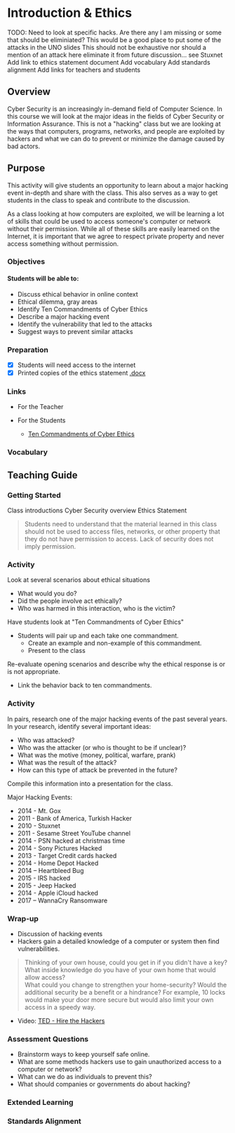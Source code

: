 # Introduction & Ethics

TODO:
Need to look at specific hacks.
	Are there any I am missing or some that should be eliminiated?
	This would be a good place to put some of the attacks in the UNO slides
	This should not be exhaustive nor should a mention of an attack here eliminate it from future discussion... see Stuxnet
Add link to ethics statement document
Add vocabulary
Add standards alignment
Add links for teachers and students

## Overview
Cyber Security is an increasingly in-demand field of Computer Science. In this course we will look at the major ideas in the fields of Cyber Security or Information Assurance. This is not a "hacking" class but we are looking at the ways that computers, programs, networks, and people are exploited by hackers and what we can do to prevent or minimize the damage caused by bad actors.


## Purpose
This activity will give students an opportunity to learn about a major hacking event in-depth and share with the class. This also serves as a way to get students in the class to speak and contribute to the discussion.  

As a class looking at how computers are exploited, we will be learning a lot of skills that could be used to access someone's computer or network without their permission.  While all of these skills are easily learned on the Internet, it is important that we agree to respect private property and never access something without permission.


### Objectives
#### Students will be able to:
- Discuss ethical behavior in online context
- Ethical dilemma, gray areas
- Identify Ten Commandments of Cyber Ethics
- Describe a major hacking event
- Identify the vulnerability that led to the attacks
- Suggest ways to prevent similar attacks

### Preparation
- [x] Students will need access to the internet
- [x] Printed copies of the ethics statement [.docx](docs/ETHICS_STATEMENT.docx)

### Links
- For the Teacher

- For the Students
	- [Ten Commandments of Cyber Ethics](http://cybercitizenship.org/ethics/commandments.html)

### Vocabulary

## Teaching Guide
### Getting Started
Class introductions
Cyber Security overview
Ethics Statement
> Students need to understand that the material learned in this class
> should not be used to access files, networks, or other property that they
> do not have permission to access.  Lack of security does not imply permission.

### Activity
Look at several scenarios about ethical situations
- What would you do?
- Did the people involve act ethically?
- Who was harmed in this interaction, who is the victim?

Have students look at "Ten Commandments of Cyber Ethics"
- Students will pair up and each take one commandment.  
	- Create an example and non-example of this commandment.
	- Present to the class

Re-evaluate opening scenarios and describe why the ethical response is or is not appropriate.  
- Link the behavior back to ten commandments.

### Activity
In pairs, research one of the major hacking events of the past several years.
In your research, identify several important ideas:
- Who was attacked?
- Who was the attacker (or who is thought to be if unclear)?
- What was the motive (money, political, warfare, prank)
- What was the result of the attack?
- How can this type of attack be prevented in the future?

Compile this information into a presentation for the class.


Major Hacking Events:
- 2014 - Mt. Gox
- 2011 - Bank of America, Turkish Hacker
- 2010 - Stuxnet
- 2011 - Sesame Street YouTube channel
- 2014 - PSN hacked at christmas time
- 2014 - Sony Pictures Hacked
- 2013 - Target Credit cards hacked
- 2014 - Home Depot Hacked
- 2014 – Heartbleed Bug
- 2015 - IRS hacked
- 2015 - Jeep Hacked
- 2014 - Apple iCloud hacked
- 2017 – WannaCry Ransomware

### Wrap-up
- Discussion of hacking events
- Hackers gain a detailed knowledge of a computer or system then find  vulnerabilities.  
> Thinking of your own house, could you get in if you didn't have a key?
> What inside knowledge do you have of your own home that would allow access?  
> What could you change to strengthen your home-security?
> Would the additional security be a benefit or a hindrance?  For example, 10 locks would make your door more secure but would also limit your own access in a speedy way.

- Video: [TED - Hire the Hackers](https://www.ted.com/talks/misha_glenny_hire_the_hackers)

### Assessment Questions
- Brainstorm ways to keep yourself safe online.
- What are some methods hackers use to gain unauthorized access to a computer or network?
- What can we do as individuals to prevent this?
- What should companies or governments do about hacking?

### Extended Learning

### Standards Alignment
